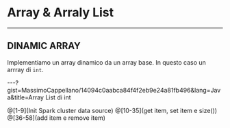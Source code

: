 # Array & Arraly List
---

## DINAMIC ARRAY
Implementiamo un array dinamico da un array base. In questo caso un arrray di `int`.

---?gist=MassimoCappellano/14094c0aabca84f4f2eb9e24a81fb496&lang=Java&title=Array List di int

@[1-9](Init Spark cluster data source)
@[10-35](get item, set item e size())
@[36-58](add item e remove item)